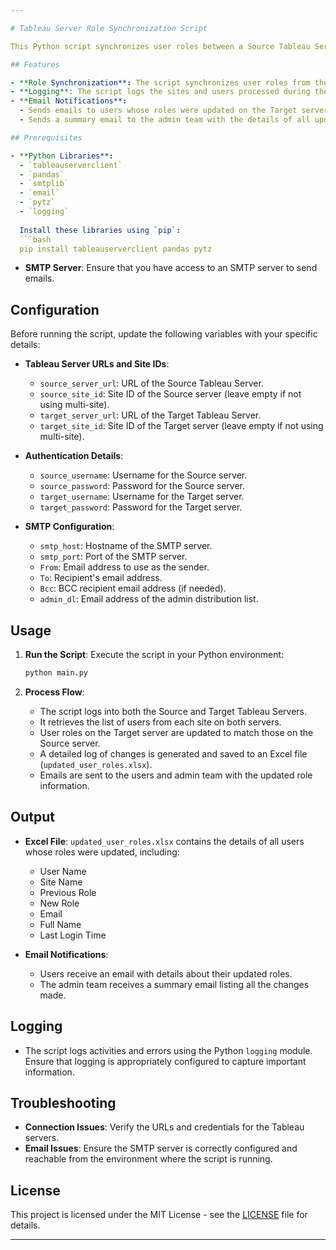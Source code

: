 ```yaml
---

# Tableau Server Role Synchronization Script

This Python script synchronizes user roles between a Source Tableau Server and a Target Tableau Server. It updates the user roles on the Target server to match those on the Source server, logs the changes, and sends notification emails to the affected users and administrators.

## Features

- **Role Synchronization**: The script synchronizes user roles from the Source Tableau Server to the Target Tableau Server.
- **Logging**: The script logs the sites and users processed during the synchronization.
- **Email Notifications**: 
  - Sends emails to users whose roles were updated on the Target server, detailing the changes.
  - Sends a summary email to the admin team with the details of all updated users.

## Prerequisites

- **Python Libraries**: 
  - `tableauserverclient`
  - `pandas`
  - `smtplib`
  - `email`
  - `pytz`
  - `logging`
  
  Install these libraries using `pip`:
  ```bash
  pip install tableauserverclient pandas pytz
  ```

- **SMTP Server**: Ensure that you have access to an SMTP server to send emails.

## Configuration

Before running the script, update the following variables with your specific details:

- **Tableau Server URLs and Site IDs**:
  - `source_server_url`: URL of the Source Tableau Server.
  - `source_site_id`: Site ID of the Source server (leave empty if not using multi-site).
  - `target_server_url`: URL of the Target Tableau Server.
  - `target_site_id`: Site ID of the Target server (leave empty if not using multi-site).

- **Authentication Details**:
  - `source_username`: Username for the Source server.
  - `source_password`: Password for the Source server.
  - `target_username`: Username for the Target server.
  - `target_password`: Password for the Target server.

- **SMTP Configuration**:
  - `smtp_host`: Hostname of the SMTP server.
  - `smtp_port`: Port of the SMTP server.
  - `From`: Email address to use as the sender.
  - `To`: Recipient's email address.
  - `Bcc`: BCC recipient email address (if needed).
  - `admin_dl`: Email address of the admin distribution list.

## Usage

1. **Run the Script**: Execute the script in your Python environment:
    ```bash
    python main.py
    ```

2. **Process Flow**:
   - The script logs into both the Source and Target Tableau Servers.
   - It retrieves the list of users from each site on both servers.
   - User roles on the Target server are updated to match those on the Source server.
   - A detailed log of changes is generated and saved to an Excel file (`updated_user_roles.xlsx`).
   - Emails are sent to the users and admin team with the updated role information.

## Output

- **Excel File**: `updated_user_roles.xlsx` contains the details of all users whose roles were updated, including:
  - User Name
  - Site Name
  - Previous Role
  - New Role
  - Email
  - Full Name
  - Last Login Time

- **Email Notifications**: 
  - Users receive an email with details about their updated roles.
  - The admin team receives a summary email listing all the changes made.

## Logging

- The script logs activities and errors using the Python `logging` module. Ensure that logging is appropriately configured to capture important information.

## Troubleshooting

- **Connection Issues**: Verify the URLs and credentials for the Tableau servers.
- **Email Issues**: Ensure the SMTP server is correctly configured and reachable from the environment where the script is running.

## License

This project is licensed under the MIT License - see the [LICENSE](LICENSE) file for details.

---
```

